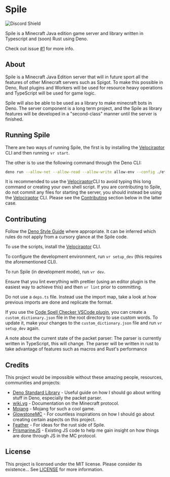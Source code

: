 <!-- TODO: Use Aliases for the URLs. -->

# Spile

![Discord Shield](https://discordapp.com/api/guilds/702504330456072303/widget.png?style=shield)

Spile is a Minecraft Java edition game server and library written in Typescript
and (soon) Rust using Deno.

Check out issue [#1](../../issues/1) for more info.

## About

Spile is a Minecraft Java Edition server that will in future sport all the
features of other Minecraft servers such as Spigot. To make this possible in
Deno, Rust plugins and Workers will be used for resource heavy operations and TypeScript
will be used for game logic. 

Spile will also be able to be used as a library to make minecraft bots in Deno.
The server component is a long term project, and the Spile as library features
will be developed in a "second-class" manner until the server is finished.

## Running Spile

There are two ways of running Spile, the first is by installing the
[Velociraptor](https://github.com/umbopepato/velociraptor) CLI and then running
`vr start`.

The other is to use the following command through the Deno CLI:

```sh
deno run --allow-net --allow-read --allow-write allow-env --config ./etc/tsconfig.json --importmap ./etc/import_map.json --lock ./etc/lock.json --unstable ./src/main.ts
```

It is recommended to use the
[Velociraptor](https://github.com/umbopepato/velociraptor)CLI to avoid typing
this long command or creating your own shell script. If you are contributing to
Spile, do not commit any files for starting the server, you should instead be
using the [Velociraptor](https://github.com/umbopepato/velociraptor) CLI. Please
see the [Contributing](#contributing) section below in the latter case.

## Contributing

Follow the
[Deno Style Guide](https://github.com/denoland/deno/blob/4ebd24342368adbb99582b87dc6c4b8cb6f44c87/docs/contributing/style_guide.md)
where appropriate. It can be inferred which rules do not apply from a cursory
glance at the Spile code.

To use the scripts, install the
[Velociraptor](https://github.com/umbopepato/velociraptor) CLI.

To configure the development environment, run `vr setup_dev` (this requires the
aforementioned CLI).

To run Spile (in development mode), run `vr dev`.

Ensure that you lint everything with prettier (using an editor plugin is the
easiest way to achieve this) and then `vr lint` prior to committing.

Do not use a `deps.ts` file. Instead use the import map, take a look at how
previous imports are done and replicate the format.

If you use the
[Code Spell Checker VSCode plugin](https://marketplace.visualstudio.com/items?itemName=streetsidesoftware.code-spell-checker),
you can create a `custom_dictionary.json` file in the root directory to use
custom words. To update it, make your changes to the `custom_dictionary.json`
file and run `vr setup_dev` again.

A note about the current state of the packet parser: The parser is currently
written in TypeScript, this will change. The parser will be written in rust to
take advantage of features such as macros and Rust's performance

## Credits

This project would be impossible without these amazing people, resources,
communities and projects:

- [Deno Standard Library](https://deno.land/std) - Useful guide on how I should
  go about writing stuff in Deno, especially the packet parser.
- [wiki.vg](https://wiki.vg) - Documentation on the Minecraft protocol.
- [Mojang](https://www.mojang.com) - Mojang for such a cool game.
- [GlowstoneMC](https://github.com/GlowstoneMC/Glowstone) - For countless
  inspirations on how I should go about creating certain aspects on this
  project.
- [Feather](https://github.com/feather-rs/feather) - For ideas for the rust side of Spile.
- [PrismarineJS](https://github.com/PrismarineJS) - Existing JS code to help me
  gain insight on how things are done through JS in the MC protocol.

## License

This project is licensed under the MIT license. Please consider its existence...
See [LICENSE](./LICENSE) for more information.
